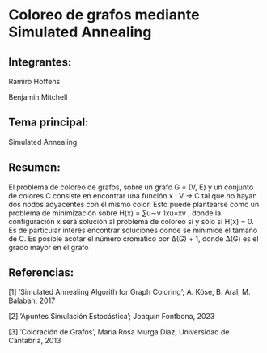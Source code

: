# Coloreo de grafos mediante Simulated Annealing

## Integrantes:

Ramiro Hoffens

Benjamin Mitchell

## Tema principal:

Simulated Annealing

## Resumen:

El problema de coloreo de grafos, sobre un grafo G = (V, E) y un conjunto de colores C consiste en
encontrar una función x : V → C tal que no hayan dos nodos adyacentes con el mismo color. Esto puede
plantearse como un problema de minimización sobre H(x) = ∑u∼v 1xu=xv , donde la configuración x será
solución al problema de coloreo si y sólo si H(x) = 0.
Es de particular interés encontrar soluciones donde se minimice el tamaño de C. Es posible acotar el
número cromático por ∆(G) + 1, donde ∆(G) es el grado mayor en el grafo

## Referencias:

[1] ’Simulated Annealing Algorith for Graph Coloring’; A. Köse, B. Aral, M. Balaban, 2017

[2] ’Apuntes Simulación Estocástica’; Joaquín Fontbona, 2023

[3] ’Coloración de Grafos’, María Rosa Murga Díaz, Universidad de Cantabria, 2013
